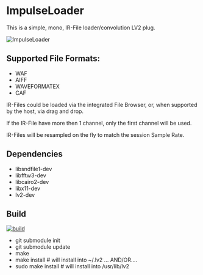 # ImpulseLoader

This is a simple, mono, IR-File loader/convolution LV2 plug. 

![ImpulseLoader](https://raw.githubusercontent.com/brummer10/ImpulseLoader.lv2/master/ImpulseLoader.png)

## Supported File Formats:

- WAF
- AIFF
- WAVEFORMATEX
- CAF

IR-Files could be loaded via the integrated File Browser, or, when supported by the host, via drag and drop.

If the IR-File have more then 1 channel, only the first channel will be used.

IR-Files will be resampled on the fly to match the session Sample Rate.

## Dependencies

- libsndfile1-dev
- libfftw3-dev
- libcairo2-dev
- libx11-dev
- lv2-dev

## Build

[![build](https://github.com/brummer10/ImpulseLoader.lv2/actions/workflows/build.yml/badge.svg)](https://github.com/brummer10/ImpulseLoader.lv2/actions/workflows/build.yml)

- git submodule init
- git submodule update
- make
- make install # will install into ~/.lv2 ... AND/OR....
- sudo make install # will install into /usr/lib/lv2


